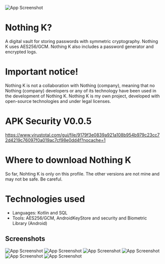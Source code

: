 

![App Screenshot](https://github.com/cuadratico/NothingK/blob/master/fastlane/metadata/android/en-US/images/logo_Nothing%20K.webp)

# Nothing K?

A digital vault for storing passwords with symmetric cryptography. Nothing K uses AES256/GCM.
Nothing K also includes a password generator and encrypted logs.

# Important notice!
Nothing K is not a collaboration with Nothing (company), meaning that no Nothing (company) developers or any of its technology have been used in the development of Nothing K. Nothing K is my own project, developed with open-source technologies and under legal licenses.

# APK Security V0.0.5
https://www.virustotal.com/gui/file/9179f3e0839a921a108b954b979c23cc72d4219c76097f0a019ac7cf98e0dd4f?nocache=1

# Where to download Nothing K
So far, Nohting K is only on this profile. The other versions are not mine and may not be safe.
Be careful.

# Technologies used
 - Languages: Kotlin and SQL
 - Tools: AES256/GCM, AndroidKeyStore and security and Biometric Library (Android)

 ## Screenshots

![App Screenshot](https://github.com/cuadratico/NothingK/blob/master/fastlane/metadata/android/en-US/images/phoneScreenshots/image_1.png)
![App Screenshot](https://github.com/cuadratico/NothingK/blob/master/fastlane/metadata/android/en-US/images/phoneScreenshots/image_2.png)
![App Screenshot](https://github.com/cuadratico/NothingK/blob/master/fastlane/metadata/android/en-US/images/phoneScreenshots/image_3.png)
![App Screenshot](https://github.com/cuadratico/NothingK/blob/master/fastlane/metadata/android/en-US/images/phoneScreenshots/image_4.png)
![App Screenshot](https://github.com/cuadratico/NothingK/blob/master/fastlane/metadata/android/en-US/images/phoneScreenshots/image_5.png)
![App Screenshot](https://github.com/cuadratico/NothingK/blob/master/fastlane/metadata/android/en-US/images/phoneScreenshots/image_6.png)



